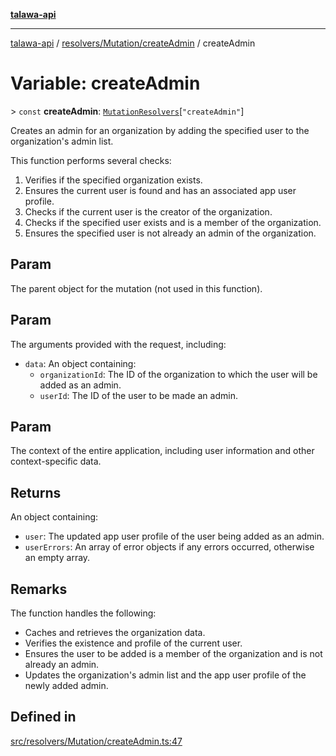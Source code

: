 [**talawa-api**](../../../../README.md)

***

[talawa-api](../../../../modules.md) / [resolvers/Mutation/createAdmin](../README.md) / createAdmin

# Variable: createAdmin

\> `const` **createAdmin**: [`MutationResolvers`](../../../../types/generatedGraphQLTypes/type-aliases/MutationResolvers.md)\[`"createAdmin"`\]

Creates an admin for an organization by adding the specified user to the organization's admin list.

This function performs several checks:

1. Verifies if the specified organization exists.
2. Ensures the current user is found and has an associated app user profile.
3. Checks if the current user is the creator of the organization.
4. Checks if the specified user exists and is a member of the organization.
5. Ensures the specified user is not already an admin of the organization.

## Param

The parent object for the mutation (not used in this function).

## Param

The arguments provided with the request, including:
  - `data`: An object containing:
    - `organizationId`: The ID of the organization to which the user will be added as an admin.
    - `userId`: The ID of the user to be made an admin.

## Param

The context of the entire application, including user information and other context-specific data.

## Returns

An object containing:
  - `user`: The updated app user profile of the user being added as an admin.
  - `userErrors`: An array of error objects if any errors occurred, otherwise an empty array.

## Remarks

The function handles the following:
- Caches and retrieves the organization data.
- Verifies the existence and profile of the current user.
- Ensures the user to be added is a member of the organization and is not already an admin.
- Updates the organization's admin list and the app user profile of the newly added admin.

## Defined in

[src/resolvers/Mutation/createAdmin.ts:47](https://github.com/PalisadoesFoundation/talawa-api/blob/6bd0fecc1032af2aa70d925c85724d9fec2350f9/src/resolvers/Mutation/createAdmin.ts#L47)
